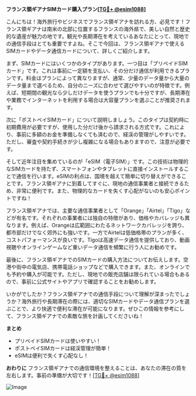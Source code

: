 **フランス領ギアナSIMカード購入プラン[[TG💪+ @esim1088](https://t.me/s/esim1088)]**

こんにちは！海外旅行やビジネスでフランス領ギアナを訪れる方、必見です！フランス領ギアナは南米の北部に位置するフランスの海外県で、美しい自然と歴史的な遺産が魅力の地です。観光や長期滞在を考えているあなたにとって、現地での通信手段はとても重要ですよね。そこで今回は、フランス領ギアナで使えるSIMカードやデータ通信カードについて、詳しくご紹介します。

まず、SIMカードにはいくつかのタイプがあります。一つ目は「プリペイドSIMカード」です。これは事前に一定額を支払い、その分だけ通信が利用できるプランです。料金はプランによって異なりますが、通常、少量のデータ量から大量のデータ量まで選べるため、自分のニーズに合わせて選びやすいのが特徴です。例えば、短期間の観光なら少しだけデータを使うプランでも十分ですが、長期滞在や業務でインターネットを利用する場合は大容量プランを選ぶことが推奨されます。

次に「ポストペイSIMカード」について説明しましょう。このタイプは契約時に初期費用が必要ですが、使用した分だけ後から請求される方式です。これにより、事前に多額のお金を準備しなくても済むので、経渓の管理がしやすいです。ただし、審査や契約手続きが少し複雑になる場合もありますので、注意が必要です。

そして近年注目を集めているのが「eSIM（電子SIM）」です。この技術は物理的なSIMカードを持たず、スマートフォンやタブレットに直接インストールすることで通信を行います。eSIMの利点は、国境を越えて簡単に切り替えができることです。フランス領ギアナに到着してすぐに、現地の通信事業者と接続できるため、非常に便利です。また、物理的なカードを失くす心配がないのも安心ポイントですね！

フランス領ギアナでは、主要な通信事業者として「Orange」「Airtel」「Tigo」などが有名です。それぞれの事業者には独自の特徴があり、価格やカバレッジも異なります。例えば、Orangeは広範囲にわたるネットワークカバレッジを誇り、都市部だけでなく郊外にも強いです。一方でAirtelは低価格帯のプランが多く、コストパフォーマンスが良いです。Tigoは高速データ通信を提供しており、動画視聴やオンラインゲームなど重いデータ通信を頻繁に行う人にお勧めです。

最後に、フランス領ギアナでのSIMカードの購入方法についてお伝えします。空港や街中の電気店、携帯電話ショップなどで購入できます。また、オンラインでも予約や購入が可能です。ただし、現地での販売店舗は限られている場合もあるので、事前に公式サイトやアプリで確認することをお勧めします。

いかがでしたか？フランス領ギアナでの通信手段について理解が深まったでしょうか？海外旅行や長期滞在の際には、適切なSIMカードやデータ通信プランを選ぶことで、より快適で便利な滞在が可能になります。ぜひこの情報を参考にして、フランス領ギアナでの素敵な旅を計画してくださいね！

**まとめ**
- プリペイドSIMカードは使いやすい！
- ポストペイSIMカードは経渓管理が簡単！
- eSIMは便利で失くす心配なし！

**おわりに**
フランス領ギアナでの通信環境を整えることは、あなたの滞在の質を左右します。事前の準備が大切です！[[TG💪+ @esim1088](https://t.me/s/esim1088)]

![Image](https://i.postimg.cc/Y0z9fWf4/image.png)